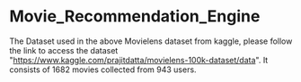 # Movie_Recommendation_Engine

The Dataset used in the above Movielens dataset from kaggle, please follow the  link to access the dataset "https://www.kaggle.com/prajitdatta/movielens-100k-dataset/data".
It consists of 1682 movies collected from 943 users.
